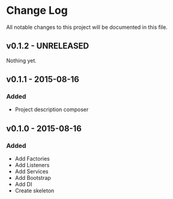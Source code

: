# Change Log
All notable changes to this project will be documented in this file.

## v0.1.2 - UNRELEASED
Nothing yet.

## v0.1.1 - 2015-08-16
### Added
- Project description composer

## v0.1.0 - 2015-08-16
### Added
- Add Factories
- Add Listeners
- Add Services
- Add Bootstrap
- Add DI
- Create skeleton
